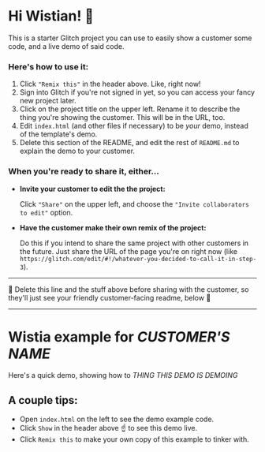 Hi Wistian! 👋
=============

This is a starter Glitch project you can use to easily show a customer some code, and a live demo of said code.

### Here's how to use it:

1. Click `"Remix this"` in the header above. Like, right now!
2. Sign into Glitch if you're not signed in yet, so you can access your fancy new project later.
3. Click on the project title on the upper left. Rename it to describe the thing you're showing the customer. This will be in the URL, too.
4. Edit `index.html` (and other files if necessary) to be _your_ demo, instead of the template's demo.
5. Delete this section of the README, and edit the rest of `README.md` to explain the demo to your customer.

### When you're ready to share it, either...

* **Invite your customer to edit the the project:**

  Click `"Share"` on the upper left, and choose the `"Invite collaborators to edit"` option. 
* **Have the customer make their own remix of the project:** 

  Do this if you intend to share the same project with other customers in the future. Just share the URL of the page you're on right now (like `https://glitch.com/edit/#!/whatever-you-decided-to-call-it-in-step-3`).

-------------------------------------------------------------------------------

🚨 Delete this line and the stuff above before sharing with the customer, so they'll just see your friendly customer-facing readme, below 🚨

-------------------------------------------------------------------------------


Wistia example for _CUSTOMER'S NAME_
======================================

Here's a quick demo, showing how to _THING THIS DEMO IS DEMOING_

## A couple tips:

* Open `index.html` on the left to see the demo example code.
* Click `Show` in the header above ☝️ to see this demo live. 
* Click `Remix this` to make your own copy of this example to tinker with.